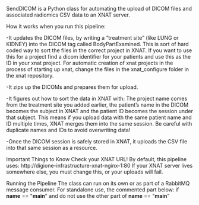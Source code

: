 SendDICOM is a Python class for automating the upload of DICOM files and associated radiomics CSV data to an XNAT server.

How it works when you run this pipeline:

-It updates the DICOM files, by writing a “treatment site” (like LUNG or KIDNEY) into the DICOM tag called BodyPartExamined. This is sort of hard coded way to sort the files in the correct project in XNAT. If you want to use this for a project find a dicom identifier for your patients and use this as the ID in your xnat project. For automatic creation of xnat projects in the process of starting up xnat, change the files in the xnat_configure folder in the xnat repository.

-It zips up the DICOMs and prepares them for upload.

-It figures out how to sort the data in XNAT with: The project name comes from the treatment site you added earlier, the patient’s name in the DICOM becomes the subject in XNAT and the patient ID becomes the session under that subject. This means if you upload data with the same patient name and ID multiple times, XNAT merges them into the same session. Be careful with duplicate names and IDs to avoid overwriting data!

-Once the DICOM session is safely stored in XNAT, it uploads the CSV file into that same session as a resource.

Important Things to Know
Check your XNAT URL!
By default, this pipeline uses: http://digione-infrastructure-xnat-nginx-1:80
If your XNAT server lives somewhere else, you must change this, or your uploads will fail.

Running the Pipeline
The class can run on its own or as part of a RabbitMQ message consumer. For standalone use, the commented part below: if __name__ == "__main__" and do not use the other part of __name__ == "__main__"